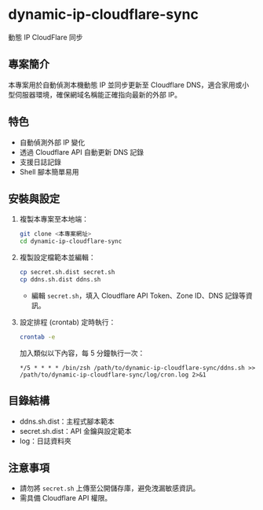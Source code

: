 # dynamic-ip-cloudflare-sync

動態 IP CloudFlare 同步

## 專案簡介

本專案用於自動偵測本機動態 IP 並同步更新至 Cloudflare DNS，適合家用或小型伺服器環境，確保網域名稱能正確指向最新的外部 IP。

## 特色

- 自動偵測外部 IP 變化
- 透過 Cloudflare API 自動更新 DNS 記錄
- 支援日誌記錄
- Shell 腳本簡單易用

## 安裝與設定

1. 複製本專案至本地端：
   ```sh
   git clone <本專案網址>
   cd dynamic-ip-cloudflare-sync
   ```

2. 複製設定檔範本並編輯：
   ```sh
   cp secret.sh.dist secret.sh
   cp ddns.sh.dist ddns.sh
   ```
   - 編輯 `secret.sh`，填入 Cloudflare API Token、Zone ID、DNS 記錄等資訊。

3. 設定排程 (crontab) 定時執行：
   ```sh
   crontab -e
   ```
   加入類似以下內容，每 5 分鐘執行一次：
   ```
   */5 * * * * /bin/zsh /path/to/dynamic-ip-cloudflare-sync/ddns.sh >> /path/to/dynamic-ip-cloudflare-sync/log/cron.log 2>&1
   ```

## 目錄結構

- ddns.sh.dist：主程式腳本範本
- secret.sh.dist：API 金鑰與設定範本
- log：日誌資料夾

## 注意事項

- 請勿將 `secret.sh` 上傳至公開儲存庫，避免洩漏敏感資訊。
- 需具備 Cloudflare API 權限。

